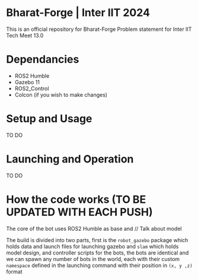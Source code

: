# Bharat-Forge | Inter IIT 2024

This is an official repository for Bharat-Forge Problem statement for Inter IIT Tech Meet 13.0

# Dependancies

- ROS2 Humble
- Gazebo 11
- ROS2_Control
- Colcon (if you wish to make changes)

# Setup and Usage
TO DO
# Launching and Operation
TO DO
# How the code works (TO BE UPDATED WITH EACH PUSH)

The core of the bot uses ROS2 Humble as base and // Talk about model

The build is divided into two parts, first is the `robot_gazebo` package which holds data and launch files for launching gazebo and `slam` which holds model design, and controller scripts for the bots, the bots are identical and we can spawn any number of bots in the world, each with their custom `namespace` defined in the launching command with their position in `(x, y ,z)` format